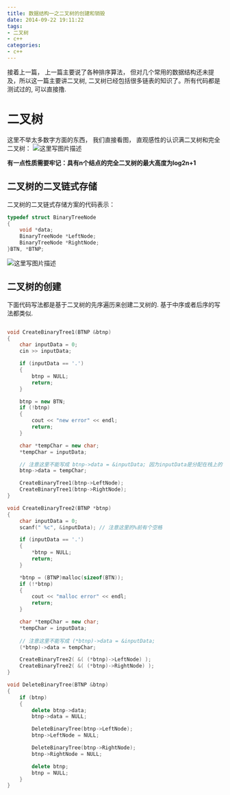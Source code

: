 ```yaml
---
title: 数据结构一之二叉树的创建和销毁
date: 2014-09-22 19:11:22
tags:
- 二叉树
- c++
categories:
- c++
---
```



接着上一篇， 上一篇主要说了各种排序算法， 但对几个常用的数据结构还未提及，所以这一篇主要讲二叉树, 二叉树已经包括很多链表的知识了。所有代码都是测试过的, 可以直接撸.

# **二叉树**
这里不举太多数字方面的东西， 我们直接看图， 直观感性的认识满二叉树和完全二叉树：
![这里写图片描述](http://img.blog.csdn.net/20170805013035460?watermark/2/text/aHR0cDovL2Jsb2cuY3Nkbi5uZXQvbm9zaXg=/font/5a6L5L2T/fontsize/400/fill/I0JBQkFCMA==/dissolve/70/gravity/SouthEast)

**有一点性质需要牢记：具有n个结点的完全二叉树的最大高度为log2n+1**

## 二叉树的二叉链式存储

二叉树的二叉链式存储方案的代码表示：

``` c++
typedef struct BinaryTreeNode
{
	void *data;
	BinaryTreeNode *LeftNode;
	BinaryTreeNode *RightNode;
}BTN, *BTNP;
```
![这里写图片描述](http://img.blog.csdn.net/20170805023144001?watermark/2/text/aHR0cDovL2Jsb2cuY3Nkbi5uZXQvbm9zaXg=/font/5a6L5L2T/fontsize/400/fill/I0JBQkFCMA==/dissolve/70/gravity/SouthEast)

<!-- more -->

## 二叉树的创建

下面代码写法都是基于二叉树的先序遍历来创建二叉树的.
基于中序或者后序的写法都类似.

``` c++

void CreateBinaryTree1(BTNP &btnp)
{
	char inputData = 0;
	cin >> inputData;

	if (inputData == '.')
	{
		btnp = NULL;
		return;
	}

	btnp = new BTN;
	if (!btnp)
	{
		cout << "new error" << endl;
		return;
	}

	char *tempChar = new char;
	*tempChar = inputData;

	// 注意这里不能写成 btnp->data = &inputData; 因为inputData是分配在栈上的
	btnp->data = tempChar;  

	CreateBinaryTree1(btnp->LeftNode);
	CreateBinaryTree1(btnp->RightNode);
}

void CreateBinaryTree2(BTNP *btnp)
{
	char inputData = 0;
	scanf(" %c", &inputData); // 注意这里的%前有个空格

	if (inputData == '.')
	{
		*btnp = NULL;
		return;
	}

	*btnp = (BTNP)malloc(sizeof(BTN));
	if (!*btnp)
	{
		cout << "malloc error" << endl;
		return;
	}

	char *tempChar = new char;
	*tempChar = inputData;
	
	// 注意这里不能写成 (*btnp)->data = &inputData;
	(*btnp)->data = tempChar; 

	CreateBinaryTree2( &( (*btnp)->LeftNode) );
	CreateBinaryTree2( &( (*btnp)->RightNode) );
}

void DeleteBinaryTree(BTNP &btnp)
{
	if (btnp)
	{
		delete btnp->data;
		btnp->data = NULL;

		DeleteBinaryTree(btnp->LeftNode);
		btnp->LeftNode = NULL;

		DeleteBinaryTree(btnp->RightNode);
		btnp->RightNode = NULL;

		delete btnp;
		btnp = NULL;
	}
}
```

